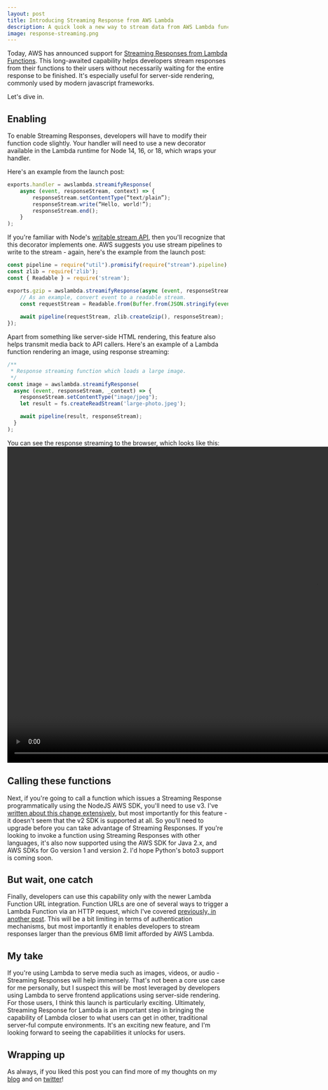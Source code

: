 ```yaml
---
layout: post
title: Introducing Streaming Response from AWS Lambda
description: A quick look a new way to stream data from AWS Lambda functions, written in NodeJS.
image: response-streaming.png
---
```

Today, AWS has announced support for [Streaming Responses from Lambda Functions](https://aws.amazon.com/blogs/compute/introducing-aws-lambda-response-streaming/). This long-awaited capability helps developers stream responses from their functions to their users without necessarily waiting for the entire response to be finished. It's especially useful for server-side rendering, commonly used by modern javascript frameworks.

Let's dive in.

## Enabling

To enable Streaming Responses, developers will have to modify their function code slightly. Your handler will need to use a new decorator available in the Lambda runtime for Node 14, 16, or 18, which wraps your handler.

Here's an example from the launch post:
```javascript
exports.handler = awslambda.streamifyResponse(
    async (event, responseStream, context) => {
        responseStream.setContentType(“text/plain”);
        responseStream.write(“Hello, world!”);
        responseStream.end();
    }
);
```

If you're familiar with Node's [writable stream API](https://nodejs.org/docs/latest-v14.x/api/stream.html#stream_writable_streams), then you'll recognize that this decorator implements one. AWS suggests you use stream pipelines to write to the stream - again, here's the example from the launch post:
```javascript
const pipeline = require("util").promisify(require("stream").pipeline);
const zlib = require('zlib');
const { Readable } = require('stream');

exports.gzip = awslambda.streamifyResponse(async (event, responseStream, _context) => {
    // As an example, convert event to a readable stream.
    const requestStream = Readable.from(Buffer.from(JSON.stringify(event)));
    
    await pipeline(requestStream, zlib.createGzip(), responseStream);
});
```

Apart from something like server-side HTML rendering, this feature also helps transmit media back to API callers. Here's an example of a Lambda function rendering an image, using response streaming:
```javascript
/**
 * Response streaming function which loads a large image.
 */
const image = awslambda.streamifyResponse(
  async (event, responseStream, _context) => {
    responseStream.setContentType("image/jpeg");
    let result = fs.createReadStream('large-photo.jpeg');

    await pipeline(result, responseStream);    
  }
);
```

You can see the response streaming to the browser, which looks like this:
<video width="1410" height="720" controls>
  <source src="/assets/images/streaming_response.mp4" type="video/mp4">
</video> 

## Calling these functions

Next, if you're going to call a function which issues a Streaming Response programmatically using the NodeJS AWS SDK, you'll need to use v3. I've [written about this change extensively](https://aaronstuyvenberg.com/aws-sdk-comparison/), but most importantly for this feature - it doesn't seem that the v2 SDK is supported at all. So you'll need to upgrade before you can take advantage of Streaming Responses. If you're looking to invoke a function using Streaming Responses with other languages, it's also now supported using the AWS SDK for Java 2.x, and AWS SDKs for Go version 1 and version 2. I'd hope Python's boto3 support is coming soon.

## But wait, one catch

Finally, developers can use this capability only with the newer Lambda Function URL integration. Function URLs are one of several ways to trigger a Lambda Function via an HTTP request, which I've covered [previously, in another post](https://dev.to/aws-builders/introducing-lambda-function-urls-4ahd). This will be a bit limiting in terms of authentication mechanisms, but most importantly it enables developers to stream responses larger than the previous 6MB limit afforded by AWS Lambda.

## My take
If you're using Lambda to serve media such as images, videos, or audio - Streaming Responses will help immensely. That's not been a core use case for me personally, but I suspect this will be most leveraged by developers using Lambda to serve frontend applications using server-side rendering. For those users, I think this launch is particularly exciting.
Ultimately, Streaming Response for Lambda is an important step in bringing the capability of Lambda closer to what users can get in other, traditional server-ful compute environments. It's an exciting new feature, and I'm looking forward to seeing the capabilities it unlocks for users.

## Wrapping up

As always, if you liked this post you can find more of my thoughts on my [blog](https://aaronstuyvenberg.com) and on [twitter](https://twitter.com/astuyve)!
